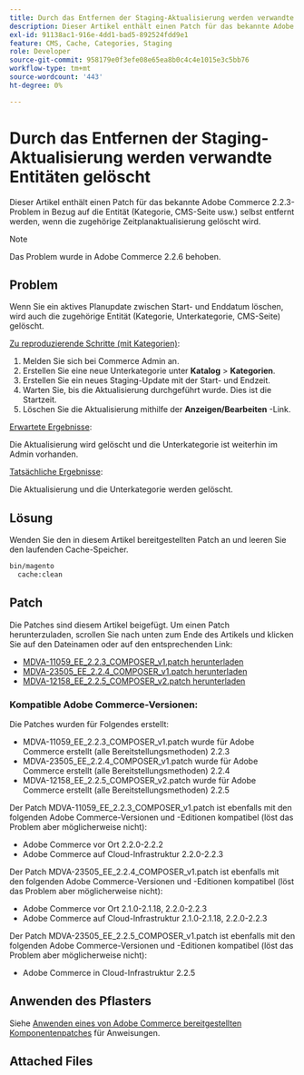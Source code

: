 ```yaml
---
title: Durch das Entfernen der Staging-Aktualisierung werden verwandte Entitäten gelöscht
description: Dieser Artikel enthält einen Patch für das bekannte Adobe Commerce 2.2.3-Problem in Bezug auf die Entität (Kategorie, CMS-Seite usw.) selbst entfernt werden, wenn die zugehörige Zeitplanaktualisierung gelöscht wird.
exl-id: 91138ac1-916e-4dd1-bad5-892524fdd9e1
feature: CMS, Cache, Categories, Staging
role: Developer
source-git-commit: 958179e0f3efe08e65ea8b0c4c4e1015e3c5bb76
workflow-type: tm+mt
source-wordcount: '443'
ht-degree: 0%

---
```


# Durch das Entfernen der Staging-Aktualisierung werden verwandte Entitäten gelöscht

Dieser Artikel enthält einen Patch für das bekannte Adobe Commerce 2.2.3-Problem in Bezug auf die Entität (Kategorie, CMS-Seite usw.) selbst entfernt werden, wenn die zugehörige Zeitplanaktualisierung gelöscht wird.

>[!NOTE]
>
>Das Problem wurde in Adobe Commerce 2.2.6 behoben.

## Problem

Wenn Sie ein aktives Planupdate zwischen Start- und Enddatum löschen, wird auch die zugehörige Entität (Kategorie, Unterkategorie, CMS-Seite) gelöscht.

<u>Zu reproduzierende Schritte (mit Kategorien)</u>:

1. Melden Sie sich bei Commerce Admin an.
1. Erstellen Sie eine neue Unterkategorie unter **Katalog** > **Kategorien**.
1. Erstellen Sie ein neues Staging-Update mit der Start- und Endzeit.
1. Warten Sie, bis die Aktualisierung durchgeführt wurde. Dies ist die Startzeit.
1. Löschen Sie die Aktualisierung mithilfe der **Anzeigen/Bearbeiten** -Link.

<u>Erwartete Ergebnisse</u>:

Die Aktualisierung wird gelöscht und die Unterkategorie ist weiterhin im Admin vorhanden.

<u>Tatsächliche Ergebnisse</u>:

Die Aktualisierung und die Unterkategorie werden gelöscht.

## Lösung

Wenden Sie den in diesem Artikel bereitgestellten Patch an und leeren Sie den laufenden Cache-Speicher.

```bash
bin/magento
  cache:clean
```

## Patch

Die Patches sind diesem Artikel beigefügt. Um einen Patch herunterzuladen, scrollen Sie nach unten zum Ende des Artikels und klicken Sie auf den Dateinamen oder auf den entsprechenden Link:

* [MDVA-11059\_EE\_2.2.3\_COMPOSER\_v1.patch herunterladen](assets/MDVA-11059_EE_2.2.3_COMPOSER_v1.patch.zip)
* [MDVA-23505\_EE\_2.2.4\_COMPOSER\_v1.patch herunterladen](assets/MDVA-23505_EE_2.2.4_COMPOSER_v1.patch.zip)
* [MDVA-12158\_EE\_2.2.5\_COMPOSER\_v2.patch herunterladen](assets/MDVA-12158_EE_2.2.5_COMPOSER_v2.patch.zip)

### Kompatible Adobe Commerce-Versionen:

Die Patches wurden für Folgendes erstellt:

* MDVA-11059\_EE\_2.2.3\_COMPOSER\_v1.patch wurde für Adobe Commerce erstellt (alle Bereitstellungsmethoden) 2.2.3
* MDVA-23505\_EE\_2.2.4\_COMPOSER\_v1.patch wurde für Adobe Commerce erstellt (alle Bereitstellungsmethoden) 2.2.4
* MDVA-12158\_EE\_2.2.5\_COMPOSER\_v2.patch wurde für Adobe Commerce erstellt (alle Bereitstellungsmethoden) 2.2.5

Der Patch MDVA-11059\_EE\_2.2.3\_COMPOSER\_v1.patch ist ebenfalls mit den folgenden Adobe Commerce-Versionen und -Editionen kompatibel (löst das Problem aber möglicherweise nicht):

* Adobe Commerce vor Ort 2.2.0-2.2.2
* Adobe Commerce auf Cloud-Infrastruktur 2.2.0-2.2.3

Der Patch MDVA-23505\_EE\_2.2.4\_COMPOSER\_v1.patch ist ebenfalls mit den folgenden Adobe Commerce-Versionen und -Editionen kompatibel (löst das Problem aber möglicherweise nicht):

* Adobe Commerce vor Ort 2.1.0-2.1.18, 2.2.0-2.2.3
* Adobe Commerce auf Cloud-Infrastruktur 2.1.0-2.1.18, 2.2.0-2.2.3

Der Patch MDVA-23505\_EE\_2.2.5\_COMPOSER\_v1.patch ist ebenfalls mit den folgenden Adobe Commerce-Versionen und -Editionen kompatibel (löst das Problem aber möglicherweise nicht):

* Adobe Commerce in Cloud-Infrastruktur 2.2.5

## Anwenden des Pflasters

Siehe [Anwenden eines von Adobe Commerce bereitgestellten Komponentenpatches](/help/how-to/general/how-to-apply-a-composer-patch-provided-by-magento.md) für Anweisungen.

## Attached Files
